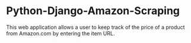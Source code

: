 # Python-Django-Amazon-Scraping
This web application allows a user to keep track of the price of a product from Amazon.com by
entering the item URL.
